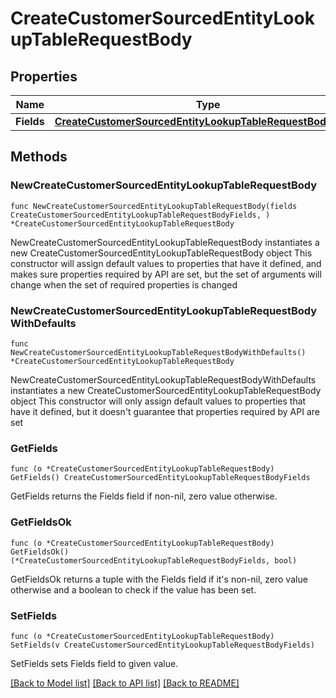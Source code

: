 # CreateCustomerSourcedEntityLookupTableRequestBody

## Properties

Name | Type | Description | Notes
------------ | ------------- | ------------- | -------------
**Fields** | [**CreateCustomerSourcedEntityLookupTableRequestBodyFields**](CreateCustomerSourcedEntityLookupTableRequestBodyFields.md) |  | 

## Methods

### NewCreateCustomerSourcedEntityLookupTableRequestBody

`func NewCreateCustomerSourcedEntityLookupTableRequestBody(fields CreateCustomerSourcedEntityLookupTableRequestBodyFields, ) *CreateCustomerSourcedEntityLookupTableRequestBody`

NewCreateCustomerSourcedEntityLookupTableRequestBody instantiates a new CreateCustomerSourcedEntityLookupTableRequestBody object
This constructor will assign default values to properties that have it defined,
and makes sure properties required by API are set, but the set of arguments
will change when the set of required properties is changed

### NewCreateCustomerSourcedEntityLookupTableRequestBodyWithDefaults

`func NewCreateCustomerSourcedEntityLookupTableRequestBodyWithDefaults() *CreateCustomerSourcedEntityLookupTableRequestBody`

NewCreateCustomerSourcedEntityLookupTableRequestBodyWithDefaults instantiates a new CreateCustomerSourcedEntityLookupTableRequestBody object
This constructor will only assign default values to properties that have it defined,
but it doesn't guarantee that properties required by API are set

### GetFields

`func (o *CreateCustomerSourcedEntityLookupTableRequestBody) GetFields() CreateCustomerSourcedEntityLookupTableRequestBodyFields`

GetFields returns the Fields field if non-nil, zero value otherwise.

### GetFieldsOk

`func (o *CreateCustomerSourcedEntityLookupTableRequestBody) GetFieldsOk() (*CreateCustomerSourcedEntityLookupTableRequestBodyFields, bool)`

GetFieldsOk returns a tuple with the Fields field if it's non-nil, zero value otherwise
and a boolean to check if the value has been set.

### SetFields

`func (o *CreateCustomerSourcedEntityLookupTableRequestBody) SetFields(v CreateCustomerSourcedEntityLookupTableRequestBodyFields)`

SetFields sets Fields field to given value.



[[Back to Model list]](../README.md#documentation-for-models) [[Back to API list]](../README.md#documentation-for-api-endpoints) [[Back to README]](../README.md)


